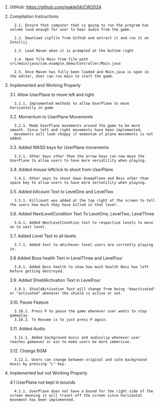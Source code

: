    1. GitHub: https://github.com/makle04/CW2024

   2. Compilation Instructions

            2.1. Ensure that computer that is going to run the program has volume loud enough for user to hear audio from the game.
   
            2.2. Download zipfile from Github and extract it and run it on Intellij
   
            2.3. Load Maven when it is prompted at the bottom right
   
            2.4. Open file Main from file path src/main/java/com.example.demo/Controller/Main.java

            2.5. Once Maven has fully been loaded and Main.java is open in the editor, User can run main to start the game.

   3. Implemented and Working Properly
   
      3.1. Allow UserPlane to move left and right

            3.1.1. Implemented methods to allow UserPlane to move horizontally in game
   
      3.2. Momentum to UserPlane Movements

            3.2.1. Made UserPlane movements around the game to be more smooth. Since left and right movements have been implemented,
            movements will look choppy if momentum of plane movements is not added.

      3.3. Added WASD keys for UserPlane movements

            3.3.1. Other keys other than the arrow keys can now move the UserPlane to allow users to have more versatility when playing.

      3.4. Added mouse leftclick to shoot from UserPlane

            3.4.1. Other ways to shoot down EnemyPlane and Boss other than space key to allow users to have more versatility when playing.

      3.5. Added killcount Text to LevelOne and LevelTwo

            3.5.1. Killcount was added at the top right of the screen to tell the users how much they have killed in that level.

      3.6. Added NextLevelCondition Text To LevelOne, LevelTwo, LevelThree

            3.6.1. Added NextLevelCondtion text to respective levels to move on to next level. 

      3.7. Added Level Text to all levels

            3.7.1. Added text to whichever level users are currently playing in.

      3.8 Added Boss health Text in LevelThree and LevelFour

            3.8.1. Added Boss health to show how much health Boss has left before getting destroyed.

      3.9. Added ShieldActivation Text in LevelFour

            3.9.1. ShieldActivation Text will change from being "deactivated" or "activated" whenever the shield is active or not.

      3.10. Pause Feature

            3.10.1. Press P to pause the game whenever user wants to stop gameplay.
            3.10.2. To Resume is to just press P again.

      3.11. Added Audio

            3.11.1. Added background music and audioclip whenever user reaches gameover or win to make users be more immersive.

      3.12. Change BGM
      
            3.12.1. Users can change between original and calm background music by pressing "L" key.

   4. Implemented but not Working Properly

      4.1 UserPlane not kept in bounds

            4.1.1. UserPlane does not have a bound for the right side of the screen meaning it will travel off the screen since horizontal movement has been implemented.
      
      
  
